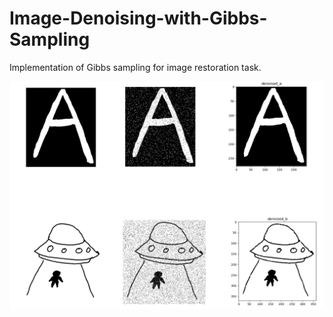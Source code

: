 # Image-Denoising-with-Gibbs-Sampling

Implementation of Gibbs sampling for image restoration task.

![Alt text](./outputs/Gibbs.PNG?raw=true "Gibbs")
